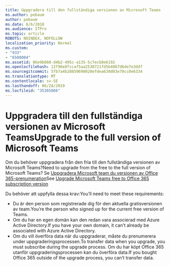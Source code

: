 ```yaml
---
title: Uppgradera till den fullständiga versionen av Microsoft Teams
ms.author: pebaum
author: pebaum
ms.date: 6/6/2018
ms.audience: ITPro
ms.topic: article
ROBOTS: NOINDEX, NOFOLLOW
localization_priority: Normal
ms.custom:
- "933"
- "6500004"
ms.assetid: 86e9b860-d4b2-495c-a135-5c7ecb8e6192
ms.openlocfilehash: 12f98e8fccaf5aa2538721fd5b4067d6de7e3ddf
ms.sourcegitcommit: 5fb7a4b28859690020efdea630d03e70cc0e6334
ms.translationtype: MT
ms.contentlocale: sv-SE
ms.lasthandoff: 06/28/2019
ms.locfileid: "35365866"
---
```

# <a name="upgrade-to-the-full-version-of-microsoft-teams"></a><span data-ttu-id="46d56-102">Uppgradera till den fullständiga versionen av Microsoft Teams</span><span class="sxs-lookup"><span data-stu-id="46d56-102">Upgrade to the full version of Microsoft Teams</span></span>

<span data-ttu-id="46d56-103">Om du behöver uppgradera från den fria till den fullständiga versionen av Microsoft Teams?</span><span class="sxs-lookup"><span data-stu-id="46d56-103">Need to upgrade from the free to the full version of Microsoft Teams?</span></span> <span data-ttu-id="46d56-104">Se [Uppgradera Microsoft team du versionen av Office 365-prenumeration](https://docs.microsoft.com/microsoftteams/upgrade-freemium)</span><span class="sxs-lookup"><span data-stu-id="46d56-104">See [Upgrade Microsoft Teams free to Office 365 subscription version](https://docs.microsoft.com/microsoftteams/upgrade-freemium)</span></span>

<span data-ttu-id="46d56-105">Du behöver att uppfylla dessa krav:</span><span class="sxs-lookup"><span data-stu-id="46d56-105">You’ll need to meet these requirements:</span></span>

- <span data-ttu-id="46d56-106">Du är den person som registrerade dig för den aktuella gratisversionen av team.</span><span class="sxs-lookup"><span data-stu-id="46d56-106">You’re the person who signed up for the current free version of Teams.</span></span>
- <span data-ttu-id="46d56-107">Om du har en egen domän kan den redan vara associerad med Azure Active Directory.</span><span class="sxs-lookup"><span data-stu-id="46d56-107">If you have your own domain, it can’t already be associated with Azure Active Directory.</span></span>
- <span data-ttu-id="46d56-108">Om du vill överföra data när du uppgraderar, måste du prenumerera under uppgraderingsprocessen.</span><span class="sxs-lookup"><span data-stu-id="46d56-108">To transfer data when you upgrade, you must subscribe during the upgrade process.</span></span> <span data-ttu-id="46d56-109">Om du har köpt Office 365 utanför uppgraderingsprocessen kan du överföra data.</span><span class="sxs-lookup"><span data-stu-id="46d56-109">If you bought Office 365 outside of the upgrade process, you can’t transfer data.</span></span>
